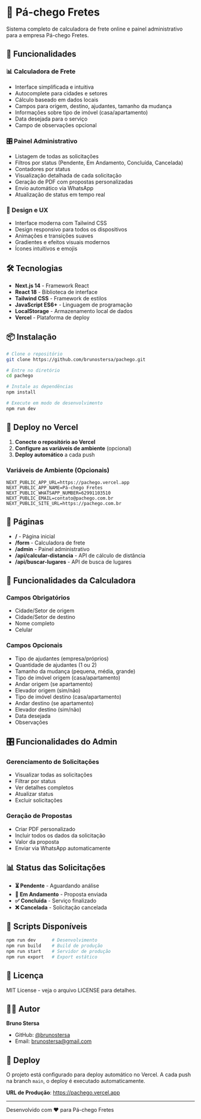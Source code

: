 # 🚛 Pá-chego Fretes

Sistema completo de calculadora de frete online e painel administrativo para a empresa Pá-chego Fretes.

## 🚀 Funcionalidades

### 📊 Calculadora de Frete
- Interface simplificada e intuitiva
- Autocomplete para cidades e setores
- Cálculo baseado em dados locais
- Campos para origem, destino, ajudantes, tamanho da mudança
- Informações sobre tipo de imóvel (casa/apartamento)
- Data desejada para o serviço
- Campo de observações opcional

### 🎛️ Painel Administrativo
- Listagem de todas as solicitações
- Filtros por status (Pendente, Em Andamento, Concluída, Cancelada)
- Contadores por status
- Visualização detalhada de cada solicitação
- Geração de PDF com propostas personalizadas
- Envio automático via WhatsApp
- Atualização de status em tempo real

### 🎨 Design e UX
- Interface moderna com Tailwind CSS
- Design responsivo para todos os dispositivos
- Animações e transições suaves
- Gradientes e efeitos visuais modernos
- Ícones intuitivos e emojis

## 🛠️ Tecnologias

- **Next.js 14** - Framework React
- **React 18** - Biblioteca de interface
- **Tailwind CSS** - Framework de estilos
- **JavaScript ES6+** - Linguagem de programação
- **LocalStorage** - Armazenamento local de dados
- **Vercel** - Plataforma de deploy

## 📦 Instalação

```bash
# Clone o repositório
git clone https://github.com/brunostersa/pachego.git

# Entre no diretório
cd pachego

# Instale as dependências
npm install

# Execute em modo de desenvolvimento
npm run dev
```

## 🚀 Deploy no Vercel

1. **Conecte o repositório ao Vercel**
2. **Configure as variáveis de ambiente** (opcional)
3. **Deploy automático** a cada push

### Variáveis de Ambiente (Opcionais)
```
NEXT_PUBLIC_APP_URL=https://pachego.vercel.app
NEXT_PUBLIC_APP_NAME=Pá-chego Fretes
NEXT_PUBLIC_WHATSAPP_NUMBER=62991103510
NEXT_PUBLIC_EMAIL=contato@pachego.com.br
NEXT_PUBLIC_SITE_URL=https://pachego.com.br
```

## 📱 Páginas

- **/** - Página inicial
- **/form** - Calculadora de frete
- **/admin** - Painel administrativo
- **/api/calcular-distancia** - API de cálculo de distância
- **/api/buscar-lugares** - API de busca de lugares

## 🎯 Funcionalidades da Calculadora

### Campos Obrigatórios
- Cidade/Setor de origem
- Cidade/Setor de destino
- Nome completo
- Celular

### Campos Opcionais
- Tipo de ajudantes (empresa/próprios)
- Quantidade de ajudantes (1 ou 2)
- Tamanho da mudança (pequena, média, grande)
- Tipo de imóvel origem (casa/apartamento)
- Andar origem (se apartamento)
- Elevador origem (sim/não)
- Tipo de imóvel destino (casa/apartamento)
- Andar destino (se apartamento)
- Elevador destino (sim/não)
- Data desejada
- Observações

## 🎛️ Funcionalidades do Admin

### Gerenciamento de Solicitações
- Visualizar todas as solicitações
- Filtrar por status
- Ver detalhes completos
- Atualizar status
- Excluir solicitações

### Geração de Propostas
- Criar PDF personalizado
- Incluir todos os dados da solicitação
- Valor da proposta
- Enviar via WhatsApp automaticamente

## 📊 Status das Solicitações

- **⏳ Pendente** - Aguardando análise
- **🔄 Em Andamento** - Proposta enviada
- **✅ Concluída** - Serviço finalizado
- **❌ Cancelada** - Solicitação cancelada

## 🔧 Scripts Disponíveis

```bash
npm run dev      # Desenvolvimento
npm run build    # Build de produção
npm run start    # Servidor de produção
npm run export   # Export estático
```

## 📄 Licença

MIT License - veja o arquivo LICENSE para detalhes.

## 👨‍💻 Autor

**Bruno Stersa**
- GitHub: [@brunostersa](https://github.com/brunostersa)
- Email: brunostersa@gmail.com

## 🚀 Deploy

O projeto está configurado para deploy automático no Vercel. A cada push na branch `main`, o deploy é executado automaticamente.

**URL de Produção**: https://pachego.vercel.app

---

Desenvolvido com ❤️ para Pá-chego Fretes